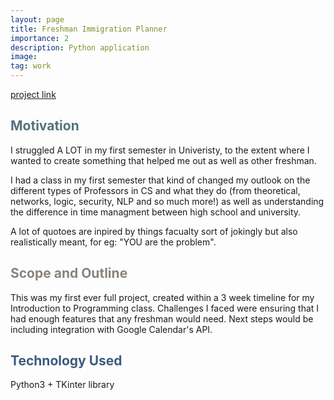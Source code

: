 ```yaml
---
layout: page
title: Freshman Immigration Planner
importance: 2
description: Python application
image: 
tag: work
---
```


[project link](https://github.com/ayaalsabahi/FreshmanImmigrationPlanner)

## <span style="color: #54717a;">Motivation</span>
I struggled A LOT in my first semester in Univeristy, to the extent where I wanted to create something that helped me out as well as other freshman. 

I had a class in my first semester that kind of changed my outlook on the different types of Professors in CS and what they do (from theoretical, networks, logic, security, NLP and so much more!) as well as understanding the difference in time managment between high school and university. 

A lot of quotoes are inpired by things facualty sort of jokingly but also realistically meant, for eg: "YOU are the problem".

## <span style="color: #8a837d;">Scope and Outline</span>
This was my first ever full project, created within a 3 week timeline for my Introduction to Programming class. Challenges I faced were ensuring that I had enough features that any freshman would need. Next steps would be including integration with Google Calendar's API. 

## <span style="color: #3d5a80;">Technology Used</span>
Python3 + TKinter library
